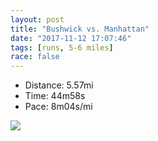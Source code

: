```yaml
---
layout: post
title: "Bushwick vs. Manhattan"
date: "2017-11-12 17:07:46"
tags: [runs, 5-6 miles]
race: false
---
```

<ul>
 <li>Distance: 5.57mi</li>
 <li>Time: 44m58s</li>
 <li>Pace: 8m04s/mi</li>
</ul>

<img src='https://maps.googleapis.com/maps/api/staticmap?maptype=roadmap&path=enc:c|hwFrlcbMsOfCqGyEk~@rpBf@tNyApIiw@j_BeWrhAmBrAyJv`@a^~fBaAnA{G_D_AhH|@nAoDhH_EiBg@vAaHe@}I{G&key=AIzaSyC1MId7bFpkLXNAaYhBSTb8jLyiSqzbDtM&size=800x800&markers=color:yellow|label:S|40.68306,-73.9145&markers=color:green|label:F|40.72477000000001,-73.98741000000001'>
